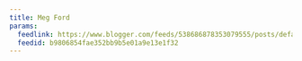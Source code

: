 ```yaml
---
title: Meg Ford
params:
  feedlink: https://www.blogger.com/feeds/538686878353079555/posts/default
  feedid: b9806854fae352bb9b5e01a9e13e1f32
---
```

